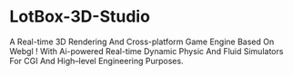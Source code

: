 # LotBox-3D-Studio
A Real-time 3D Rendering And Cross-platform Game Engine Based On Webgl ! With Ai-powered Real-time Dynamic Physic And Fluid Simulators For CGI And  High–level Engineering Purposes.
